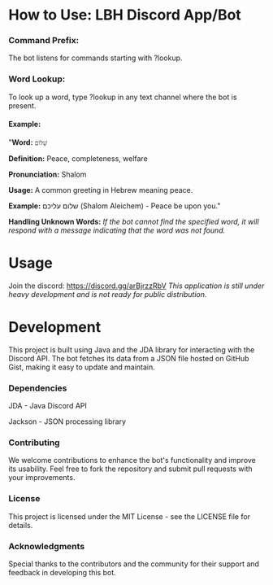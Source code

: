 # How to Use: LBH Discord App/Bot

### Command Prefix: 

   The bot listens for commands starting with ?lookup.

### Word Lookup: 

   To look up a word, type ?lookup <word> in any text channel where the bot is present. 

#### Example:

"**Word:** `שָׁלוֹם`

**Definition:** Peace, completeness, welfare

**Pronunciation:** Shalom

**Usage:** A common greeting in Hebrew meaning peace.

**Example:** שלום עליכם (Shalom Aleichem) - Peace be upon you."


**Handling Unknown Words:** *If the bot cannot find the specified word, it will respond with a message indicating that the word was not found.*

# Usage

Join the discord: https://discord.gg/arBjrzzRbV *This application is still under heavy development and is not ready for public distribution.*

# Development

This project is built using Java and the JDA library for interacting with the Discord API. The bot fetches its data from a JSON file hosted on GitHub Gist, making it easy to update and maintain.

### Dependencies
JDA - Java Discord API

Jackson - JSON processing library

### Contributing
We welcome contributions to enhance the bot's functionality and improve its usability. Feel free to fork the repository and submit pull requests with your improvements.

### License
This project is licensed under the MIT License - see the LICENSE file for details.

### Acknowledgments
Special thanks to the contributors and the community for their support and feedback in developing this bot.
